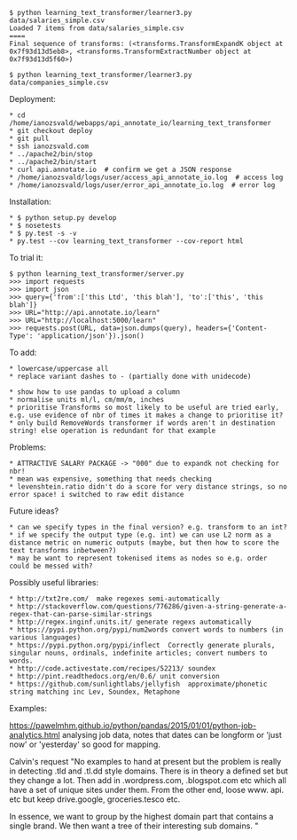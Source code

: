 
    $ python learning_text_transformer/learner3.py data/salaries_simple.csv 
    Loaded 7 items from data/salaries_simple.csv
    ====
    Final sequence of transforms: (<transforms.TransformExpandK object at 0x7f93d13d5eb8>, <transforms.TransformExtractNumber object at 0x7f93d13d5f60>)

    $ python learning_text_transformer/learner3.py data/companies_simple.csv


Deployment:

    * cd /home/ianozsvald/webapps/api_annotate_io/learning_text_transformer
    * git checkout deploy
    * git pull
    * ssh ianozsvald.com
    * ../apache2/bin/stop
    * ../apache2/bin/start
    * curl api.annotate.io  # confirm we get a JSON response
    * /home/ianozsvald/logs/user/access_api_annotate_io.log  # access log
    * /home/ianozsvald/logs/user/error_api_annotate_io.log  # error log

Installation:

    * $ python setup.py develop
    * $ nosetests
    * $ py.test -s -v
    * py.test --cov learning_text_transformer --cov-report html

To trial it:

    $ python learning_text_transformer/server.py
    >>> import requests
    >>> import json
    >>> query={'from':['this Ltd', 'this blah'], 'to':['this', 'this blah']}
    >>> URL="http://api.annotate.io/learn"
    >>> URL="http://localhost:5000/learn"
    >>> requests.post(URL, data=json.dumps(query), headers={'Content-Type': 'application/json'}).json()

To add:

    * lowercase/uppercase all
    * replace variant dashes to - (partially done with unidecode)

    * show how to use pandas to upload a column
    * normalise units ml/l, cm/mm/m, inches
    * prioritise Transforms so most likely to be useful are tried early, e.g. use evidence of nbr of times it makes a change to prioritise it?
    * only build RemoveWords transformer if words aren't in destination string! else operation is redundant for that example

Problems:

    * ATTRACTIVE SALARY PACKAGE -> "000" due to expandk not checking for nbr!
    * mean was expensive, something that needs checking
    * levenshtein.ratio didn't do a score for very distance strings, so no error space! i switched to raw edit distance

Future ideas?
 
    * can we specify types in the final version? e.g. transform to an int?
    * if we specify the output type (e.g. int) we can use L2 norm as a distance metric on numeric outputs (maybe, but then how to score the text transforms inbetween?)
    * may be want to represent tokenised items as nodes so e.g. order could be messed with?


Possibly useful libraries:

    * http://txt2re.com/  make regexes semi-automatically
    * http://stackoverflow.com/questions/776286/given-a-string-generate-a-regex-that-can-parse-similar-strings
    * http://regex.inginf.units.it/ generate regexs automatically
    * https://pypi.python.org/pypi/num2words convert words to numbers (in various languages)
    * https://pypi.python.org/pypi/inflect  Correctly generate plurals, singular nouns, ordinals, indefinite articles; convert numbers to words.
    * http://code.activestate.com/recipes/52213/ soundex
    * http://pint.readthedocs.org/en/0.6/ unit conversion
    * https://github.com/sunlightlabs/jellyfish  approximate/phonetic string matching inc Lev, Soundex, Metaphone

Examples:

https://pawelmhm.github.io/python/pandas/2015/01/01/python-job-analytics.html analysing job data, notes that dates can be longform or 'just now' or 'yesterday' so good for mapping. 

Calvin's request
"No examples to hand at present but the problem is really in detecting .tld and .tl.dd style domains. There is in theory a defined set but they change a lot. Then add in .wordpress.com, .blogspot.com etc which all have a set of unique sites under them. From the other end, loose www. api. etc but keep drive.google, groceries.tesco etc.

In essence, we want to group by the highest domain part that contains a single brand. We then want a tree of their interesting sub domains. "
